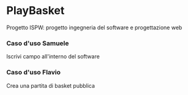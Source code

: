 # PlayBasket
Progetto ISPW: progetto ingegneria del software e progettazione web

### Caso d'uso Samuele
Iscrivi campo all'interno del software

### Caso d'uso Flavio
Crea una partita di basket pubblica
